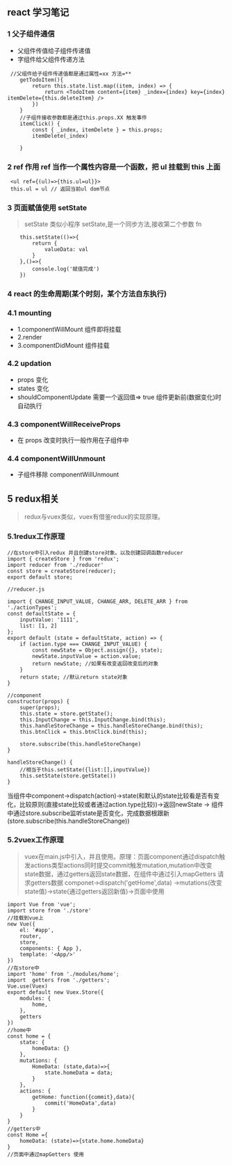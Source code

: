 ## react 学习笔记

### 1 父子组件通信

-   父组件传值给子组件传递值
-   字组件给父组件传递方法

```
 //父组件给子组件传递值都是通过属性=xx 方法=**
    getTodoItem(){
        return this.state.list.map((item, index) => {
            return <TodoItem content={item} _index={index} key={index} itemDelete={this.deleteItem} />
        })
    }
    //子组件接收参数都是通过this.props.XX 触发事件
    itemClick() {
        const { _index, itemDelete } = this.props;
        itemDelete(_index)

    }
```

### 2 ref 作用 ref 当作一个属性内容是一个函数，把 ul 挂载到 this 上面

```
 <ul ref={(ul)=>{this.ul=ul}}>
 this.ul = ul // 返回当前ul dom节点
```

### 3 页面赋值使用 setState

> setState 类似小程序 setState,是一个同步方法,接收第二个参数 fn

```
    this.setState(()=>{
        return {
            valueData: val
        }
    },()=>{
        console.log('赋值完成')
    })
```

### 4 react 的生命周期(某个时刻，某个方法自东执行)

### 4.1 mounting

-   1.componentWillMount 组件即将挂载
-   2.render
-   3.componentDidMount 组件挂载

### 4.2 updation

-   props 变化
-   states 变化
-   shouldComponentUpdate 需要一个返回值=> true 组件更新前(数据变化)时自动执行

### 4.3 componentWillReceiveProps

-   在 props 改变时执行一般作用在子组件中

### 4.4 componentWillUnmount

-   子组件移除 componentWillUnmount
## 5 redux相关
> redux与vuex类似，vuex有借鉴redux的实现原理。
### 5.1redux工作原理
~~~
//在store中引入redux 并且创建store对象。以及创建回调函数reducer 
import { createStore } from 'redux';
import reducer from './reducer'
const store = createStore(reducer);
export default store;

//reducer.js

import { CHANGE_INPUT_VALUE, CHANGE_ARR, DELETE_ARR } from './actionTypes';
const defaultState = {
    inputValue: '1111',
    list: [1, 2]
};
export default (state = defaultState, action) => {
    if (action.type === CHANGE_INPUT_VALUE) {
        const newState = Object.assign({}, state);
        newState.inputValue = action.value;
        return newState; //如果有改变返回改变后的对象
    }
    return state; //默认return state对象
}

//component
constructor(props) {
    super(props);
    this.state = store.getState();
    this.InputChange = this.InputChange.bind(this);
    this.handleStoreChange = this.handleStoreChange.bind(this);
    this.btnClick = this.btnClick.bind(this);

    store.subscribe(this.handleStoreChange)
}

handleStoreChange() {
    //相当于this.setState({list:[],inputValue})
    this.setState(store.getState())
}
~~~
当组件中component->dispatch(action)->state(和默认的state比较看是否有变化，比较原则(直接state比较或者通过action.type比较))->返回newState
-> 组件中通过store.subscribe监听state是否变化，完成数据根跟新(store.subscribe(this.handleStoreChange))

### 5.2vuex工作原理
> vuex在main.js中引入，并且使用。原理：页面component通过dispatch触发actions类型actions同时提交commit触发mutation,mutation中改变state数据，通过getters返回state数据，在组件中通过引入mapGetters 请求getters数据
componet->dispatch('getHome',data) ->mutations(改变state值)->state(通过getters返回新值)->页面中使用
~~~
import Vue from 'vue';
import store from './store'
//挂载到vue上
new Vue({
    el: '#app',
    router,
    store,
    components: { App },
    template: '<App/>'
})
//在store中
import 'home' from './modules/home';
import  getters from './getters';
Vue.use(Vuex)
export default new Vuex.Store({
    modules: {
        home,
    },
    getters
})
//home中
const home = {
    state: {
        homeData: {}
    },
    mutations: {
        HomeData: (state,data)=>{
            state.homeData = data;
        }
    },
    actions: {
        getHome: function({commit},data){
            commit('HomeData',data)
        }
    }
}
//getters中
const Home ={
    homeData: (state)=>{state.home.homeData}
}
//页面中通过mapGetters 使用
~~~



